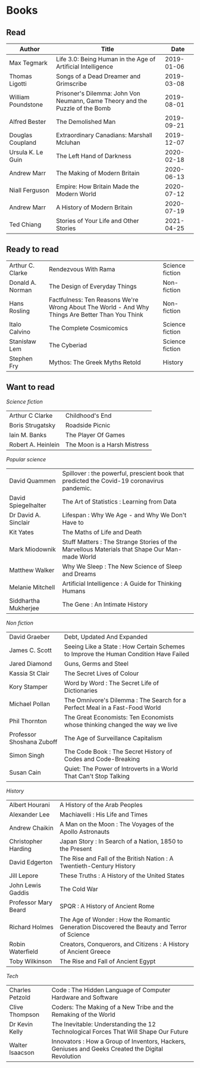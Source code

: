 # Books

## Read

| Author             | Title                                                                        | Date       |
| ------------------ | ---------------------------------------------------------------------------- | ---------- |
| Max Tegmark        | Life 3.0: Being Human in the Age of Artificial Intelligence                  | 2019-01-06 |
| Thomas Ligotti     | Songs of a Dead Dreamer and Grimscribe                                       | 2019-03-08 |
| William Poundstone | Prisoner's Dilemma: John Von Neumann, Game Theory and the Puzzle of the Bomb | 2019-08-01 |
| Alfred Bester      | The Demolished Man                                                           | 2019-09-21 |
| Douglas Coupland   | Extraordinary Canadians: Marshall Mcluhan                                    | 2019-12-07 |
| Ursula K. Le Guin  | The Left Hand of Darkness                                                    | 2020-02-18 |
| Andrew Marr        | The Making of Modern Britain                                                 | 2020-06-13 |
| Niall Ferguson     | Empire: How Britain Made the Modern World                                    | 2020-07-12 |
| Andrew Marr        | A History of Modern Britain                                                  | 2020-07-19 |
| Ted Chiang         | Stories of Your Life and Other Stories                                       | 2021-04-25 |

## Ready to read

|                  |                                                                                                 |                 |
| ---------------- | ----------------------------------------------------------------------------------------------- | --------------- |
| Arthur C. Clarke | Rendezvous With Rama                                                                            | Science fiction |
| Donald A. Norman | The Design of Everyday Things                                                                   | Non-fiction     |
| Hans Rosling     | Factfulness: Ten Reasons We're Wrong About The World - And Why Things Are Better Than You Think | Non-fiction     |
| Italo Calvino    | The Complete Cosmicomics                                                                        | Science fiction |
| Stanisław Lem    | The Cyberiad                                                                                    | Science fiction |
| Stephen Fry      | Mythos: The Greek Myths Retold                                                                  | History         |

## Want to read

_Science fiction_

|                    |                              |
| ------------------ | ---------------------------- |
| Arthur C Clarke    | Childhood's End              |
| Boris Strugatsky   | Roadside Picnic              |
| Iain M. Banks      | The Player Of Games          |
| Robert A. Heinlein | The Moon is a Harsh Mistress |

_Popular science_

|                      |                                                                                               |
| -------------------- | --------------------------------------------------------------------------------------------- |
| David Quammen        | Spillover : the powerful, prescient book that predicted the Covid-19 coronavirus pandemic.    |
| David Spiegelhalter  | The Art of Statistics : Learning from Data                                                    |
| Dr David A. Sinclair | Lifespan : Why We Age - and Why We Don't Have to                                              |
| Kit Yates            | The Maths of Life and Death                                                                   |
| Mark Miodownik       | Stuff Matters : The Strange Stories of the Marvellous Materials that Shape Our Man-made World |
| Matthew Walker       | Why We Sleep : The New Science of Sleep and Dreams                                            |
| Melanie Mitchell     | Artificial Intelligence : A Guide for Thinking Humans                                         |
| Siddhartha Mukherjee | The Gene : An Intimate History                                                                |

_Non fiction_

|                           |                                                                                      |
| ------------------------- | ------------------------------------------------------------------------------------ |
| David Graeber             | Debt, Updated And Expanded                                                           |
| James C. Scott            | Seeing Like a State : How Certain Schemes to Improve the Human Condition Have Failed |
| Jared Diamond             | Guns, Germs and Steel                                                                |
| Kassia St Clair           | The Secret Lives of Colour                                                           |
| Kory Stamper              | Word by Word : The Secret Life of Dictionaries                                       |
| Michael Pollan            | The Omnivore's Dilemma : The Search for a Perfect Meal in a Fast-Food World          |
| Phil Thornton             | The Great Economists: Ten Economists whose thinking changed the way we live          |
| Professor Shoshana Zuboff | The Age of Surveillance Capitalism                                                   |
| Simon Singh               | The Code Book : The Secret History of Codes and Code-Breaking                        |
| Susan Cain                | Quiet: The Power of Introverts in a World That Can't Stop Talking                    |

_History_

|                      |                                                                                             |
| -------------------- | ------------------------------------------------------------------------------------------- |
| Albert Hourani       | A History of the Arab Peoples                                                               |
| Alexander Lee        | Machiavelli : His Life and Times                                                            |
| Andrew Chaikin       | A Man on the Moon : The Voyages of the Apollo Astronauts                                    |
| Christopher Harding  | Japan Story : In Search of a Nation, 1850 to the Present                                    |
| David Edgerton       | The Rise and Fall of the British Nation : A Twentieth-Century History                       |
| Jill Lepore          | These Truths : A History of the United States                                               |
| John Lewis Gaddis    | The Cold War                                                                                |
| Professor Mary Beard | SPQR : A History of Ancient Rome                                                            |
| Richard Holmes       | The Age of Wonder : How the Romantic Generation Discovered the Beauty and Terror of Science |
| Robin Waterfield     | Creators, Conquerors, and Citizens : A History of Ancient Greece                            |
| Toby Wilkinson       | The Rise and Fall of Ancient Egypt                                                          |

_Tech_

|                 |                                                                                                   |
| --------------- | ------------------------------------------------------------------------------------------------- |
| Charles Petzold | Code : The Hidden Language of Computer Hardware and Software                                      |
| Clive Thompson  | Coders: The Making of a New Tribe and the Remaking of the World                                   |
| Dr Kevin Kelly  | The Inevitable: Understanding the 12 Technological Forces That Will Shape Our Future              |
| Walter Isaacson | Innovators : How a Group of Inventors, Hackers, Geniuses and Geeks Created the Digital Revolution |

